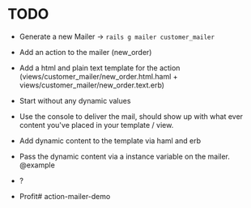 # TODO

- Generate a new Mailer -> `rails g mailer customer_mailer`
- Add an action to the mailer (new_order)
- Add a html and plain text template for the action (views/customer_mailer/new_order.html.haml + views/customer_mailer/new_order.text.erb)
- Start without any dynamic values
- Use the console to deliver the mail, should show up with what ever content you've placed in your template / view.

- Add dynamic content to the template via haml and erb
- Pass the dynamic content via a instance variable on the mailer. @example
- ?
- Profit# action-mailer-demo
